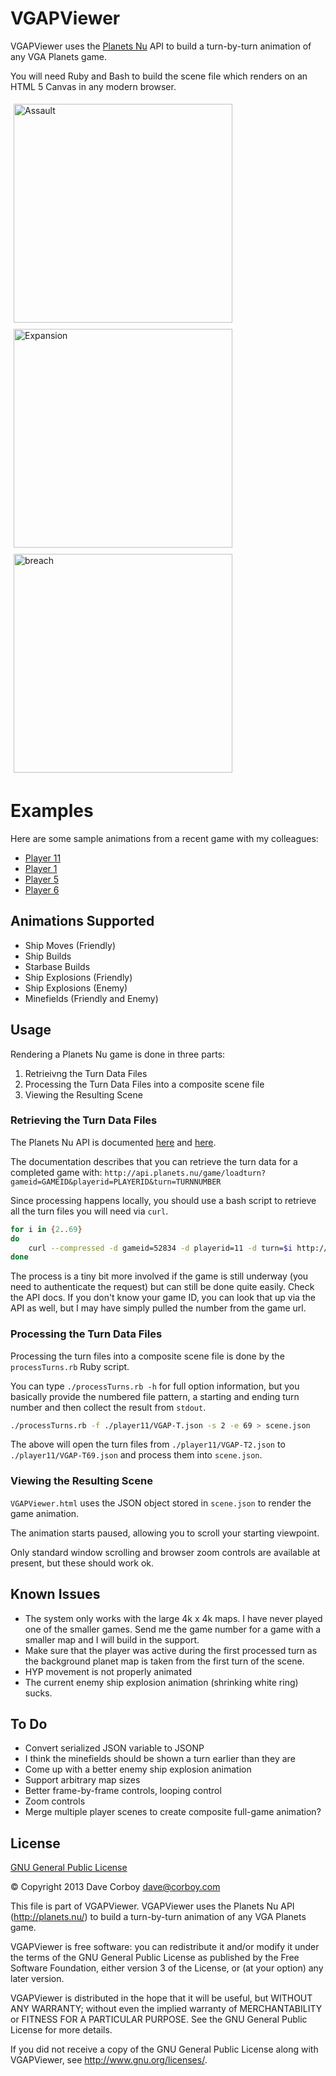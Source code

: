 # VGAPViewer

VGAPViewer uses the [Planets Nu](http://planets.nu/) API to build a turn-by-turn animation of any VGA Planets game.

You will need Ruby and Bash to build the scene file which renders on an HTML 5 Canvas in any modern browser.

<a target="_blank" href="http://www.corboy.com/vgapviewer/images/assault.png">
	<img style="max-width: 100%; width: 350px; margin: 5px;" title="Assault" alt="Assault" src="http://www.corboy.com/vgapviewer/images/assault.png">
</a>
<a target="_blank" href="http://www.corboy.com/vgapviewer/images/expansion.png">
	<img style="max-width: 100%; width: 350px; margin: 5px;" title="Expansion" alt="Expansion" src="http://www.corboy.com/vgapviewer/images/expansion.png">
</a>
<a target="_blank" href="http://www.corboy.com/vgapviewer/images/breach.png">
	<img style="max-width: 100%; width: 350px; margin: 5px;" title="Breach" alt="breach" src="http://www.corboy.com/vgapviewer/images/breach.png">
</a>

# Examples

Here are some sample animations from a recent game with my colleagues:

* [Player 11](http://www.corboy.com/vgapviewer/player11/vgapviewer.html)
* [Player 1](http://www.corboy.com/vgapviewer/player1/vgapviewer.html)
* [Player 5](http://www.corboy.com/vgapviewer/player5/vgapviewer.html)
* [Player 6](http://www.corboy.com/vgapviewer/player6/vgapviewer.html)

## Animations Supported

* Ship Moves (Friendly)
* Ship Builds
* Starbase Builds
* Ship Explosions (Friendly)
* Ship Explosions (Enemy)
* Minefields (Friendly and Enemy)

## Usage

Rendering a Planets Nu game is done in three parts:

1. Retrieivng the Turn Data Files
2. Processing the Turn Data Files
    into a composite scene file
3. Viewing the Resulting Scene

### Retrieving the Turn Data Files

The Planets Nu API is documented [here](http://vgaplanets.org/index.php/Planets.Nu_API) and [here](http://planets.nu/api-documentation).

The documentation describes that you can retrieve the turn data for a completed game with: `http://api.planets.nu/game/loadturn?gameid=GAMEID&playerid=PLAYERID&turn=TURNNUMBER`

Since processing happens locally, you should use a bash script to retrieve all the turn files you will need via `curl`.

``` bash
for i in {2..69}
do
	curl --compressed -d gameid=52834 -d playerid=11 -d turn=$i http://api.planets.nu/game/loadturn > ./player11/VGAP-T$i.json
done
```

The process is a tiny bit more involved if the game is still underway (you need to authenticate the request) but can still be done quite easily. Check the API docs.
If you don't know your game ID, you can look that up via the API as well, but I may have simply pulled the number from the game url.

### Processing the Turn Data Files

Processing the turn files into a composite scene file is done by the `processTurns.rb` Ruby script.

You can type `./processTurns.rb -h` for full option information, but you basically provide the numbered file pattern, a starting and ending turn number and then collect the result from `stdout`.

``` bash
./processTurns.rb -f ./player11/VGAP-T.json -s 2 -e 69 > scene.json
```	

The above will open the turn files from `./player11/VGAP-T2.json` to `./player11/VGAP-T69.json` and process them into `scene.json`.
### Viewing the Resulting Scene

`VGAPViewer.html` uses the JSON object stored in `scene.json` to render the game animation.

The animation starts paused, allowing you to scroll your starting viewpoint.

Only standard window scrolling and browser zoom controls are available at present, but these should work ok.

## Known Issues

* The system only works with the large 4k x 4k maps. I have never played one of the smaller games. Send me the game number for a game with a smaller map and I will build in the support.
* Make sure that the player was active during the first processed turn as the background planet map is taken from the first turn of the scene.
* HYP movement is not properly animated
* The current enemy ship explosion animation (shrinking white ring) sucks.

## To Do

* Convert serialized JSON variable to JSONP
* I think the minefields should be shown a turn earlier than they are
* Come up with a better enemy ship explosion animation
* Support arbitrary map sizes
* Better frame-by-frame controls, looping control
* Zoom controls
* Merge multiple player scenes to create composite full-game animation?

## License

[GNU General Public License](http://www.gnu.org/licenses/)

&copy; Copyright 2013 Dave Corboy <dave@corboy.com>

This file is part of VGAPViewer.
VGAPViewer uses the Planets Nu API (http://planets.nu/) to build a turn-by-turn
animation of any VGA Planets game.

VGAPViewer is free software: you can redistribute it and/or modify
it under the terms of the GNU General Public License as published by
the Free Software Foundation, either version 3 of the License, or
(at your option) any later version.

VGAPViewer is distributed in the hope that it will be useful,
but WITHOUT ANY WARRANTY; without even the implied warranty of
MERCHANTABILITY or FITNESS FOR A PARTICULAR PURPOSE.  See the
GNU General Public License for more details.

If you did not receive a copy of the GNU General Public License
along with VGAPViewer, see <http://www.gnu.org/licenses/>.